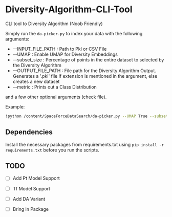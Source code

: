 # Diversity-Algorithm-CLI-Tool
CLI tool to Diversity Algorithm (Noob Friendly)


Simply run the ```da-picker.py``` to index your data with the following arguments:
* --INPUT_FILE_PATH : Path to Pkl or CSV File
* --UMAP : Enable UMAP for Diversity Embeddings
* --subset_size : Percentage of points in the entire dataset to selected by the Diversity Algorithm
* --OUTPUT_FILE_PATH : File path for the Diversity Algorithm Output. Generates a '.pkl' file if extension is mentioned in the argument, else creates a new dataset 
* --metric : Prints out a Class Distribution

and a few other optional arguments (check file).

Example: 
```bash
!python /content/SpaceForceDataSearch/da-picker.py --UMAP True --subset_size 0.5 --INPUT_FILE_PATH "/content/embedding_path_tuple.pkl" --OUTPUT_FILE_PATH "/content/embedding_path_output" --metric True
```

## Dependencies

Install the necessary packages from requirements.txt using ```pip install -r requirements.txt``` before you run the scripts.

## TODO
- [ ] Add Pt Model Support 
- [ ] Tf Model Support 
- [ ] Add DA Variant   
- [ ] Bring in Package




